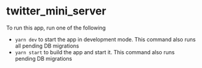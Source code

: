 # twitter_mini_server

To run this app, run one of the following
- `yarn dev` to start the app in development mode. This command also runs all pending DB migrations
- `yarn start` to build the app and start it. This command also runs pending DB migrations